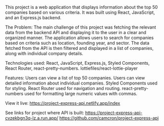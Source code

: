 This project is a web application that displays information about the top 50 companies based on various criteria. It was built using React, JavaScript, and an Express.js backend.

The Problem:
The main challenge of this project was fetching the relevant data from the backend API and displaying it to the user in a clear and organized manner. The application allows users to search for companies based on criteria such as location, founding year, and sector. The data fetched from the API is then filtered and displayed in a list of companies, along with individual company details.

Technologies used:
React,
JavaScript,
Express.js,
Styled Components,
React Router,
react-pretty-numbers.
lottiefiles/react-lottie-player

Features:
Users can view a list of top 50 companies.
Users can view detailed information about individual companies.
Styled Components used for styling.
React Router used for navigation and routing.
react-pretty-numbers used for formatting large numeric values with commas.

View it live:
https://project-express-api.netlify.app/index

See links for project where API is built:
https://project-express-api-cvzekbgn3q-lz.a.run.app/
https://github.com/camcron/project-express-api
